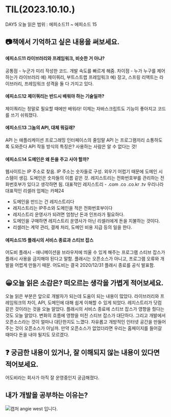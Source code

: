 # TIL(2023.10.10.)
DAY5
오늘 읽은 범위 : 에피소드11 ~ 에피소드 15

## 📷책에서 기억하고 싶은 내용을 써보세요.
#### 에피소드11 라이브러리와 프레임워크, 비슷한 거 아냐?
공통점 - 누군가 미리 작성한 코드. 개발 속도를 빠르게 해줌.
차이점 - 누가 누구를 제어하는가
라이브러리 예) 제이쿼리, 부트스트랩
프레임워크 예) 장고, 스프링
리액트는 라이브러리, 프레임워크 성격을 둘 다 가지고 있다.
#### 에피소드12 제이쿼리는 반드시 배워야 하는 기술일까?
제이쿼리는 정말로 필요할 때에만 배워라! 
이제는 자바스크립트도 기능이 좋아지고 코드를 쓰기 쉬워졌다.
#### 에피소드13 그놈의 API, 대체 뭐길래?
API 는 애플리케이션 프로그래밍 인터페이스의 줄임말
API 는 프로그램끼리 소통하도록 도와준다
API 작동 방식의 특징은? 사용하는 사람은 알 수 없다는 것!
#### 에피소드14 도메인은 왜 돈을 주고 사야 할까?
웹사이트는 IP 주소로 찾음. IP 주소는 숫자들로 구성. 외우기 어렵기 때문에 도메인 시스템이 생김.
도메인은 숫자들의 이름 같은 것.
레지스트리는 전화번호부를 관리하는 전화번호부가 있다고 생각하면 됨.
대표적인 레지스트리 - .com .co .co.kr .tv
우리나라 대표적인 리셀러 업체는 카페24
- 도메인을 만드는 건 레지스트리다
- 레지스트리는 IP주소와 도메인을 적은 전화번호부이다
- 레지스트리 운영사가 되려면 엄청난 돈과 인프라가 필요하다.
- 도메인을 구매하면 레지스트리 운영사가 아닌 리셀러에게 돈을 지불하는 것이다.
- 리셀러는 계약 관리, 결제 처리, 도메인 비용 지급 등의 일을 한다.
#### 에피소드15 플래시의 서비스 종료과 스티브 잡스
어도비 플래시 - 애니메이션을 브라우저에 띄울 수 있게 해주는 프로그램
스티브 잡스가 플래시 사용을 금지해야 된다고 말함. 플래시는 오픈소스가 아니고, 프로그램 오류와 개발을 어렵게 만들기 때문.
어도비는 결국 2020/12/31 플래시 종료를 공식 발표함. 

## 😀오늘 읽은 소감은? 떠오르는 생각을 가볍게 적어보세요.
오늘 읽은 부분은 앞으로 개발자가 되는데 도움이 되는 내용이 많았다. 
라이브러리와 프레임워크의 차이, API, 도메인에 대해 쉽게 이해할 수 있게 되었다. 
레지스트리가 닷컴 같은 것이라는 것을 오늘 알았다. 
플래시의 서비스 종료에 스티브 잡스가 영향을 줬다는 것도 오늘 알았다.
변화의 흐름에 영향을 미친 스티브 잡스가 대단하다.
그리고 개발에서 오픈소스라는 것이 얼마나 대단한지도 느꼈다. 
자유롭고 개방적인 인터넷 공간을 만들어 주는 것이 오픈소스가 아닐까. 
만약 오픈소스가 없었더라면 우리는 홈페이지를 들어갈 때마다 돈을 내야 될지도 모르겠다. 

## ❓ 궁금한 내용이 있거나, 잘 이해되지 않는 내용이 있다면 적어보세요.
어도비라는 회사가 아직 잘 운영중인지 궁금해졌다.

## 내가 개발을 공부하는 이유는?
![캡처](https://github.com/YOUNGEUN100/book-report/assets/121986519/4d234c36-1aee-4cf5-975d-7929efb6b314)
angie west 입니다.
